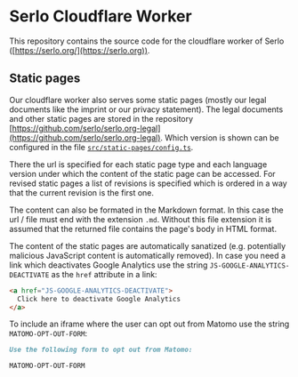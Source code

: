 # Serlo Cloudflare Worker

This repository contains the source code for the cloudflare worker of Serlo ([https://serlo.org/](https://serlo.org)).

## Static pages

Our cloudflare worker also serves some static pages (mostly our legal documents like the imprint or our privacy statement).
The legal documents and other static pages are stored in the repository [https://github.com/serlo/serlo.org-legal](https://github.com/serlo/serlo.org-legal).
Which version is shown can be configured in the file [`src/static-pages/config.ts`](./src/static-pages/config.ts).

There the url is specified for each static page type and each language version under which the content of the static page can be accessed.
For revised static pages a list of revisions is specified which is ordered in a way that the current revision is the first one.

The content can also be formated in the Markdown format.
In this case the url / file must end with the extension `.md`.
Without this file extension it is assumed that the returned file contains the page's body in HTML format.

The content of the static pages are automatically sanatized (e.g. potentially malicious JavaScript content is automatically removed).
In case you need a link which deactivates Google Analytics use the string `JS-GOOGLE-ANALYTICS-DEACTIVATE` as the `href` attribute in a link:

```html
<a href="JS-GOOGLE-ANALYTICS-DEACTIVATE">
  Click here to deactivate Google Analytics
</a>
```

To include an iframe where the user can opt out from Matomo use the string `MATOMO-OPT-OUT-FORM`:

```markdown
Use the following form to opt out from Matomo:

MATOMO-OPT-OUT-FORM
```
